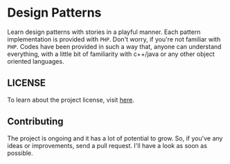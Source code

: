 # Design Patterns

Learn design patterns with stories in a playful manner. Each pattern implementation is provided with `PHP`. Don't worry, if you're not familiar with `PHP`. Codes have been provided in such a way that, anyone can understand everything, with a little bit of familiarity with c++/java or any other object oriented languages.

## LICENSE
To learn about the project license, visit [here](https://github.com/reyadussalahin/design-patterns/blob/master/LICENSE).

## Contributing
The project is ongoing and it has a lot of potential to grow. So, if you've any ideas or improvements, send a pull request. I'll have a look as soon as possible.
